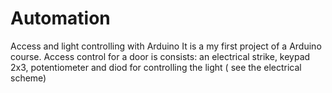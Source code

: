 # Automation
Access and light controlling with Arduino
It is a my first project of a Arduino course. Access control for a door is consists: an electrical strike, keypad 2x3, potentiometer and diod for controlling the light ( see the electrical scheme)
